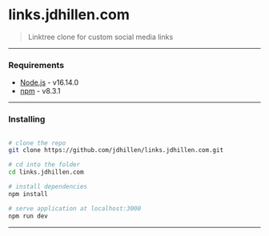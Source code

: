 # links.jdhillen.com

> Linktree clone for custom social media links

---

### Requirements

- [Node.js](https://nodejs.org/en/) - v16.14.0
- [npm](https://www.npmjs.com/) - v8.3.1

---

### Installing

```bash

# clone the repo
git clone https://github.com/jdhillen/links.jdhillen.com.git

# cd into the folder
cd links.jdhillen.com

# install dependencies
npm install

# serve application at localhost:3000
npm run dev
```

---

